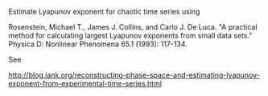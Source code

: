 Estimate Lyapunov exponent for chaotic time series using 

Rosenstein, Michael T., James J. Collins, and Carlo J. De Luca. "A practical method for calculating largest Lyapunov exponents from small data sets." Physica D: Nonlinear Phenomena 65.1 (1993): 117-134.

See

http://blog.iank.org/reconstructing-phase-space-and-estimating-lyapunov-exponent-from-experimental-time-series.html

